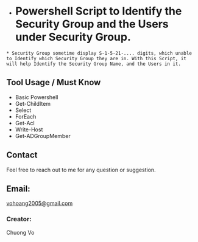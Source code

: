 * # Powershell Script to Identify the Security Group and the Users under Security Group.
~~~ 
* Security Group sometime display S-1-5-21-.... digits, which unable to Identify which Security Group they are in. With this Script, it will help Identify the Security Group Name, and the Users in it. 
~~~

## Tool Usage / Must Know
* Basic Powershell
* Get-ChildItem
* Select
* ForEach
* Get-Acl
* Write-Host
* Get-ADGroupMember

## Contact
Feel free to reach out to me for any question or suggestion.
## Email: 
vohoang2005@gmail.com

### Creator:
Chuong Vo
